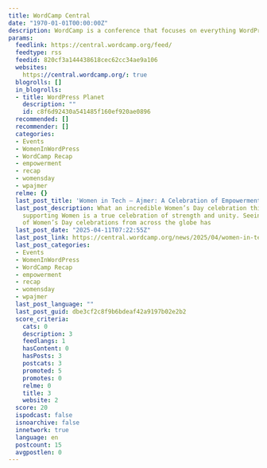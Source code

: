 ```yaml
---
title: WordCamp Central
date: "1970-01-01T00:00:00Z"
description: WordCamp is a conference that focuses on everything WordPress.
params:
  feedlink: https://central.wordcamp.org/feed/
  feedtype: rss
  feedid: 820cf3a144438618cec62cc34ae9a106
  websites:
    https://central.wordcamp.org/: true
  blogrolls: []
  in_blogrolls:
  - title: WordPress Planet
    description: ""
    id: c8f6d92430a541485f160ef920ae0896
  recommended: []
  recommender: []
  categories:
  - Events
  - WomenInWordPress
  - WordCamp Recap
  - empowerment
  - recap
  - womensday
  - wpajmer
  relme: {}
  last_post_title: 'Women in Tech – Ajmer: A Celebration of Empowerment and Connection'
  last_post_description: What an incredible Women’s Day celebration this year! Women
    supporting Women is a true celebration of strength and unity. Seeing pictures
    of Women’s Day celebrations from across the globe has
  last_post_date: "2025-04-11T07:22:55Z"
  last_post_link: https://central.wordcamp.org/news/2025/04/women-in-tech-ajmer-a-celebration-of-empowerment-and-connection/
  last_post_categories:
  - Events
  - WomenInWordPress
  - WordCamp Recap
  - empowerment
  - recap
  - womensday
  - wpajmer
  last_post_language: ""
  last_post_guid: dbe3cf2c8f9b6bdeaf42a9197b02e2b2
  score_criteria:
    cats: 0
    description: 3
    feedlangs: 1
    hasContent: 0
    hasPosts: 3
    postcats: 3
    promoted: 5
    promotes: 0
    relme: 0
    title: 3
    website: 2
  score: 20
  ispodcast: false
  isnoarchive: false
  innetwork: true
  language: en
  postcount: 15
  avgpostlen: 0
---
```

